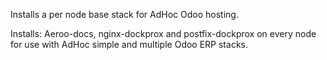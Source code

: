 Installs a per node base stack for AdHoc Odoo hosting. 

Installs: Aeroo-docs, nginx-dockprox and postfix-dockprox on every node for use with AdHoc simple and multiple Odoo ERP stacks.
